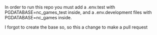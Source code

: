 

In order to run this repo you must add a .env.test with PGDATABASE=nc_games_test inside, and a .env.development files with PGDATABASE=nc_games inside. 

I forgot to create the base so, so this a change to make a pull request

